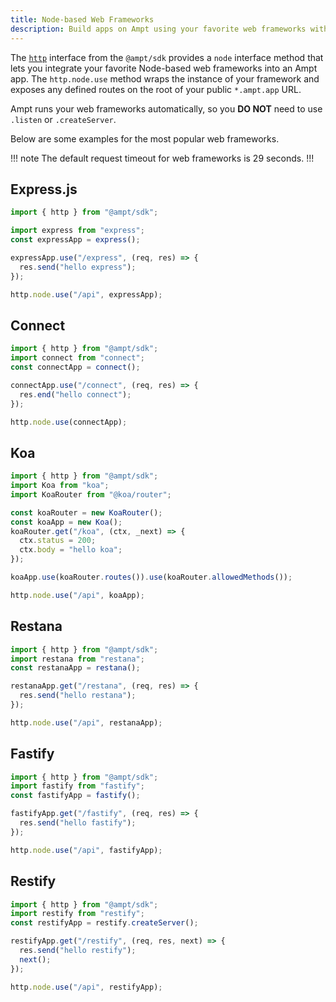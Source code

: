 ```yaml
---
title: Node-based Web Frameworks
description: Build apps on Ampt using your favorite web frameworks with zero boilerplate.
---
```


The [`http`](/docs/http) interface from the `@ampt/sdk` provides a `node` interface method that lets you integrate your favorite Node-based web frameworks into an Ampt app. The `http.node.use` method wraps the instance of your framework and exposes any defined routes on the root of your public `*.ampt.app` URL.

Ampt runs your web frameworks automatically, so you **DO NOT** need to use `.listen` or `.createServer`.

Below are some examples for the most popular web frameworks.

!!! note
The default request timeout for web frameworks is 29 seconds.
!!!

## Express.js

```javascript
import { http } from "@ampt/sdk";

import express from "express";
const expressApp = express();

expressApp.use("/express", (req, res) => {
  res.send("hello express");
});

http.node.use("/api", expressApp);
```

## Connect

```javascript
import { http } from "@ampt/sdk";
import connect from "connect";
const connectApp = connect();

connectApp.use("/connect", (req, res) => {
  res.end("hello connect");
});

http.node.use(connectApp);
```

## Koa

```javascript
import { http } from "@ampt/sdk";
import Koa from "koa";
import KoaRouter from "@koa/router";

const koaRouter = new KoaRouter();
const koaApp = new Koa();
koaRouter.get("/koa", (ctx, _next) => {
  ctx.status = 200;
  ctx.body = "hello koa";
});

koaApp.use(koaRouter.routes()).use(koaRouter.allowedMethods());

http.node.use("/api", koaApp);
```

## Restana

```javascript
import { http } from "@ampt/sdk";
import restana from "restana";
const restanaApp = restana();

restanaApp.get("/restana", (req, res) => {
  res.send("hello restana");
});

http.node.use("/api", restanaApp);
```

## Fastify

```javascript
import { http } from "@ampt/sdk";
import fastify from "fastify";
const fastifyApp = fastify();

fastifyApp.get("/fastify", (req, res) => {
  res.send("hello fastify");
});

http.node.use("/api", fastifyApp);
```

## Restify

```javascript
import { http } from "@ampt/sdk";
import restify from "restify";
const restifyApp = restify.createServer();

restifyApp.get("/restify", (req, res, next) => {
  res.send("hello restify");
  next();
});

http.node.use("/api", restifyApp);
```
